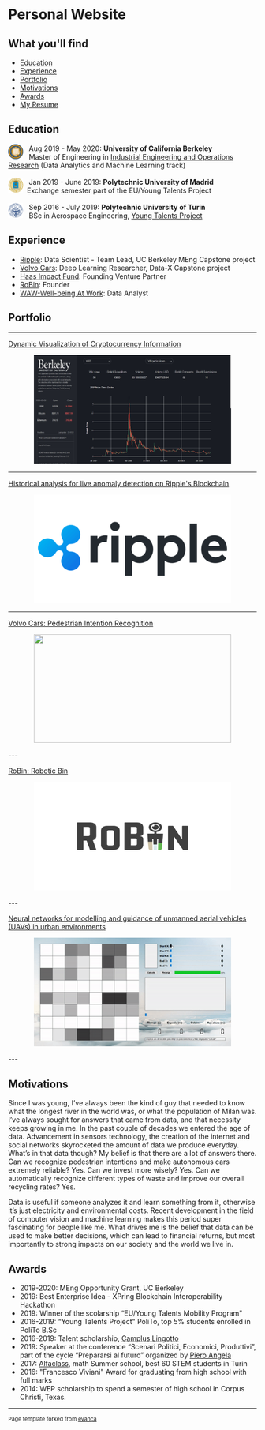 # Personal Website 

## What you'll find 

- [Education](#education)
- [Experience](#experience)
- [Portfolio](#portfolio)
- [Motivations](#motivations)
- [Awards](#awards)
- <a href="/pdf/Francesco Piccoli Resume.pdf" download>My Resume</a>

## Education


<img style="float: left;" src="images/berkeley.png?raw=true" width="30" height="30"/> &nbsp;&nbsp; Aug 2019 - May 2020: **University of California Berkeley** <br>
&nbsp;&nbsp; Master of Engineering in [Industrial Engineering and Operations Research](https://ieor.berkeley.edu/master-of-engineering-program/) (Data Analytics and Machine Learning track) 
<br><br>
<img style="float: left;" src="images/polima.png?raw=true" width="30" height="30"/> &nbsp;&nbsp; Jan 2019 - June 2019: **Polytechnic University of Madrid** <br>
&nbsp;&nbsp;Exchange semester part of the EU/Young Talents Project
<br><br>
<img style="float: left;" src="images/polito.png?raw=true" width="30" height="30"/> &nbsp;&nbsp; Sep 2016 - July 2019: **Polytechnic University of Turin** <br>
&nbsp;&nbsp; BSc in Aerospace Engineering,  [Young Talents Project](https://didattica.polito.it/percorso_giovani_talenti/descrizione)

## Experience

- [Ripple](https://ripple.com/): Data Scientist - Team Lead, UC Berkeley MEng Capstone project <br>
- [Volvo Cars](https://www.volvocars.com/us): Deep Learning Researcher, Data-X Capstone project <br>
- [Haas Impact Fund](https://haas.berkeley.edu/ibsi/initiatives/curriculum/haas-impact-fund/): Founding Venture Partner <br>
- [RoBin](/robin): Founder <br>
- [WAW-Well-being At Work](https://devpost.com/software/waw): Data Analyst <br>


## Portfolio

---

[Dynamic Visualization of Cryptocurrency Information](/crydata)
<p align='center'>
    <img src="images/website.JPG?raw=true" width="400" height="220"/>
</p>

---

[Historical analysis for live anomaly detection on Ripple's Blockchain](/ripple)
<p align='center'>
    <img src="images/ripple.png?raw=true" width="400" height="220"/>
</p>

---

[Volvo Cars: Pedestrian Intention Recognition](/volvo)
<p align='center'>
    <img src="images/modelC1.gif?raw=true" width="400" height="220"/>
</p>
---

[RoBin: Robotic Bin](/robin)
<p align='center'>
    <img src="images/robin.png?raw=true" width="400" height="220"/>
</p>
---

[Neural networks for modelling and guidance
of unmanned aerial vehicles (UAVs) in urban environments](/sample_page)
<p align='center'>
    <img src="images/bt.gif?raw=true" width="400" height="220"/>
</p>
---

## Motivations

Since I was young, I’ve always been the kind of guy that needed to know what the longest river in the world was, or what the population of Milan was. I’ve always sought for answers that came from data, and that necessity keeps growing in me. In the past couple of decades we entered the age of data. Advancement in sensors technology, the creation of the internet and social networks skyrocketed the amount of data we produce everyday. What’s in that data though? My belief is that there are a lot of answers there. Can we recognize pedestrian intentions and make autonomous cars extremely reliable? Yes. Can we invest more wisely? Yes. Can we automatically recognize different types of waste and improve our overall recycling rates? Yes. 

Data is useful if someone analyzes it and learn something from it, otherwise it’s just electricity and environmental costs. Recent development in the field of computer vision and machine learning makes this period super fascinating for people like me. What drives me is the belief that data can be used to make better decisions, which can lead to financial returns, but most importantly to strong impacts on our society and the world we live in.


## Awards

- 2019-2020: MEng Opportunity Grant, UC Berkeley 
- 2019: Best Enterprise Idea - XPring Blockchain Interoperability Hackathon
- 2019: Winner of the scolarship “EU/Young Talents Mobility Program"
- 2016-2019: “Young Talents Project" PoliTo, top 5% students enrolled in PoliTo B.Sc
- 2016-2019: Talent scholarship, [Camplus Lingotto](https://www.campluscollege.it/en/)
- 2019: Speaker at the conference “Scenari Politici, Economici, Produttivi”, part of the cycle “Prepararsi al futuro” organized by [Piero Angela](https://en.wikipedia.org/wiki/Piero_Angela) 
- 2017: [Alfaclass](https://alfaclass.i-learn.unito.it/?lang=en), math Summer school, best 60 STEM students in Turin
- 2016: "Francesco Viviani" Award for graduating from high school with full marks
- 2014: WEP scholarship to spend a semester of high school in Corpus Christi, Texas.


---
<p style="font-size:11px">Page template forked from <a href="https://github.com/evanca/quick-portfolio">evanca</a></p>
<!-- Remove above link if you don't want to attibute -->
